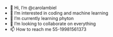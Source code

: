 - 👋 Hi, I’m @carolambiel
- 👀 I’m interested in coding and machine learning
- 🌱 I’m currently learning phyton
- 💞️ I’m looking to collaborate on everything
- 📫 How to reach me 55-19981561373

<!---
carolambiel/carolambiel is a ✨ special ✨ repository because its `README.md` (this file) appears on your GitHub profile.
You can click the Preview link to take a look at your changes.
--->
